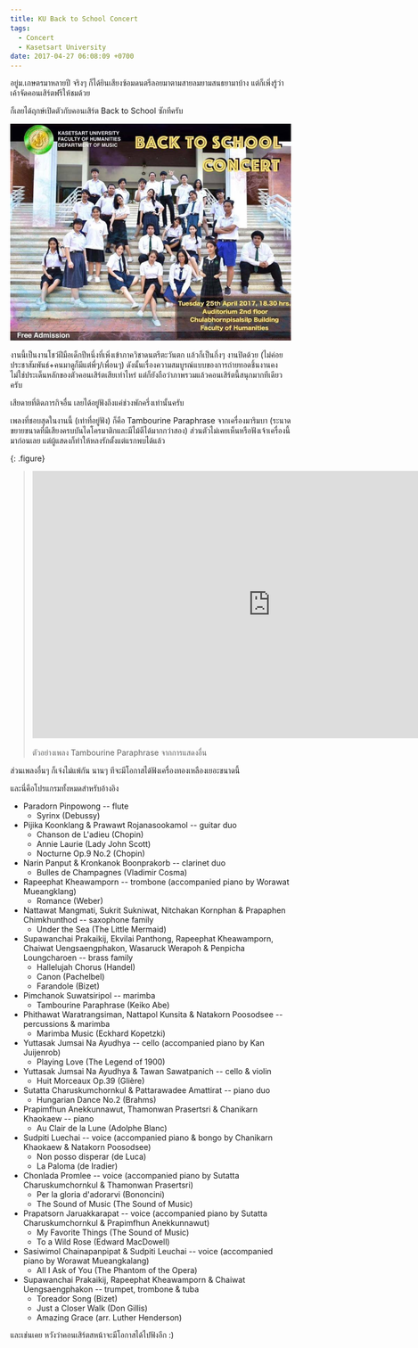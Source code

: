 ```yaml
---
title: KU Back to School Concert
tags:
  - Concert
  - Kasetsart University
date: 2017-04-27 06:08:09 +0700
---
```


อยู่ม.เกษตรมาหลายปี จริงๆ ก็ได้ยินเสียงซ้อมดนตรีลอยมาตามสายลมยามสนธยามาบ้าง แต่ก็เพิ่งรู้ว่าเค้าจัดคอนเสิร์ตฟรีให้ชมด้วย

ก็เลยได้ฤกษ์เปิดตัวกับคอนเสิร์ต Back to School ซักทีครับ

![](/images/poster/ku-back-to-school.jpg)

งานนี้เป็นงานโชว์ฝีมือเด็กปีหนึ่งที่เพิ่งเข้าภาควิชาดนตรีตะวันตก แล้วก็เป็นกึ่งๆ งานปิดด้วย (ไม่ค่อยประชาสัมพันธ์+คนมาดูก็มีแต่พี่ๆ/เพื่อนๆ) ดังนั้นเรื่องความสมบูรณ์แบบของการถ่ายทอดชิ้นงานคงไม่ใช่ประเด็นหลักของตัวคอนเสิร์ตเสียเท่าไหร่ แต่ก็ยังถือว่าภาพรวมแล้วคอนเสิร์ตนี้สนุกมากทีเดียวครับ

เสียดายที่ติดภารกิจอื่น เลยได้อยู่ฟังถึงแค่ช่วงพักครึ่งเท่านั้นครับ

เพลงที่ชอบสุดในงานนี้ (เท่าที่อยู่ฟัง) ก็คือ Tambourine Paraphrase จากเครื่องมาริมบา (ระนาดขยายขนาดที่มีเสียงครบบันไดโครมาติกและมีไม้ตีได้มากกว่าสอง) ส่วนตัวไม่เคยเห็นหรือฟังเจ้าเครื่องนี้มาก่อนเลย แต่ผู้แสดงก็ทำให้หลงรักตั้งแต่แรกพบได้แล้ว

{: .figure}
> <iframe width="853" height="480" src="https://www.youtube.com/embed/uhFoMnsYfTA" frameborder="0" allowfullscreen></iframe>
>
> ตัวอย่างเพลง Tambourine Paraphrase จากการแสดงอื่น

ส่วนเพลงอื่นๆ ก็เจ๋งไม่แพ้กัน นานๆ ทีจะมีโอกาสได้ฟังเครื่องทองเหลืองเยอะขนาดนี้

และนี่คือโปรแกรมทั้งหมดสำหรับอ้างอิง

- Paradorn Pinpowong -- flute
  - Syrinx (Debussy)
- Pijika Koonklang & Prawawt Rojanasookamol -- guitar duo
  - Chanson de L'adieu (Chopin)
  - Annie Laurie (Lady John Scott)
  - Nocturne Op.9 No.2 (Chopin)
- Narin Panput & Kronkanok Boonprakorb -- clarinet duo
  - Bulles de Champagnes (Vladimir Cosma)
- Rapeephat Kheawamporn -- trombone (accompanied piano by Worawat Mueangklang)
  - Romance (Weber)
- Nattawat Mangmati, Sukrit Sukniwat, Nitchakan Kornphan & Prapaphen Chimkhunthod -- saxophone family
  - Under the Sea (The Little Mermaid)
- Supawanchai Prakaikij, Ekvilai Panthong, Rapeephat Kheawamporn, Chaiwat Uengsaengphakon, Wasaruck Werapoh & Penpicha Loungcharoen -- brass family
  - Hallelujah Chorus (Handel)
  - Canon (Pachelbel)
  - Farandole (Bizet)
- Pimchanok Suwatsiripol -- marimba
  - Tambourine Paraphrase (Keiko Abe)
- Phithawat Waratrangsiman, Nattapol Kunsita & Natakorn Poosodsee -- percussions & marimba
  - Marimba Music (Eckhard Kopetzki)
- Yuttasak Jumsai Na Ayudhya -- cello (accompanied piano by Kan Juijenrob)
  - Playing Love (The Legend of 1900)
- Yuttasak Jumsai Na Ayudhya & Tawan Sawatpanich -- cello & violin
  - Huit Morceaux Op.39 (Glière)
- Sutatta Charuskumchornkul & Pattarawadee Amattirat -- piano duo
  - Hungarian Dance No.2 (Brahms)
- Prapimfhun Anekkunnawut, Thamonwan Prasertsri & Chanikarn Khaokaew -- piano
  - Au Clair de la Lune (Adolphe Blanc)
- Sudpiti Luechai -- voice (accompanied piano & bongo by Chanikarn Khaokaew & Natakorn Poosodsee)
  - Non posso disperar (de Luca)
  - La Paloma (de Iradier)
- Chonlada Promlee -- voice (accompanied piano by Sutatta Charuskumchornkul & Thamonwan Prasertsri)
  - Per la gloria d'adorarvi (Bononcini)
  - The Sound of Music (The Sound of Music)
- Prapatsorn Jaruakkarapat -- voice (accompanied piano by Sutatta Charuskumchornkul & Prapimfhun Anekkunnawut)
  - My Favorite Things (The Sound of Music)
  - To a Wild Rose (Edward MacDowell)
- Sasiwimol Chainapanpipat & Sudpiti Leuchai -- voice (accompanied piano by Worawat Mueangkalang)
  - All I Ask of You (The Phantom of the Opera)
- Supawanchai Prakaikij, Rapeephat Kheawamporn & Chaiwat Uengsaengphakon -- trumpet, trombone & tuba
  - Toreador Song (Bizet)
  - Just a Closer Walk (Don Gillis)
  - Amazing Grace (arr. Luther Henderson)

และเช่นเคย หวังว่าคอนเสิร์ตสหน้าจะมีโอกาสได้ไปฟังอีก :)
